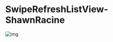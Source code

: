 # SwipeRefreshListView-ShawnRacine
![img](https://github.com/ShawnRacine/SwipeRefreshListView-ShawnRacine/listview.gif)